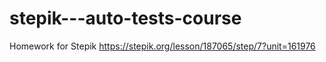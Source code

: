 # stepik---auto-tests-course
Homework for Stepik
https://stepik.org/lesson/187065/step/7?unit=161976
